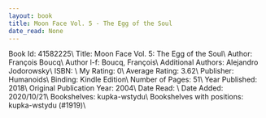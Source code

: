 ```yaml
---
layout: book
title: Moon Face Vol. 5 - The Egg of the Soul
date_read: None
---
```


Book Id: 41582225\ 
Title: Moon Face Vol. 5: The Egg of the Soul\ 
Author: François Boucq\ 
Author l-f: Boucq, François\ 
Additional Authors: Alejandro Jodorowsky\ 
ISBN: \ 
My Rating: 0\ 
Average Rating: 3.62\ 
Publisher: Humanoids\ 
Binding: Kindle Edition\ 
Number of Pages: 51\ 
Year Published: 2018\ 
Original Publication Year: 2004\ 
Date Read: \ 
Date Added: 2020/10/21\ 
Bookshelves: kupka-wstydu\ 
Bookshelves with positions: kupka-wstydu (#1919)\ 

